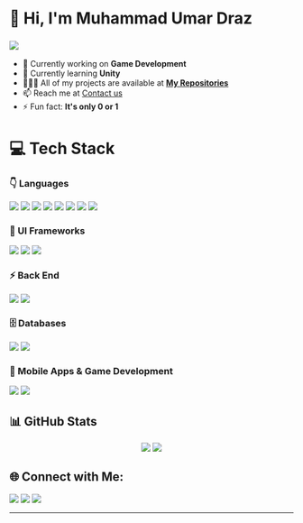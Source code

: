 <!-- =========================================================== -->
<!-- 👋 HEADER 👋 -->
<!-- =========================================================== -->
<div>
  
<h1>👋 Hi, I'm <strong>Muhammad Umar Draz</strong></h1>
<h3> 
    <img src="https://readme-typing-svg.herokuapp.com/?font=Righteous&size=25&duration=5000&vLeft=true&width=500&height=50&lines=Welcome+to+my+GitHub!;Explore+various+repos!;Web,+App,+Game+and+More">
</h3>
</div>

<!-- =========================================================== -->
<!-- 👇 INFO 👇 -->
<!-- =========================================================== -->
<ul>
  <li>🔭 Currently working on <strong>Game Development</strong></li>
  <li>🌱 Currently learning <strong>Unity</strong></li>
  <li>👩🏻‍💻 All of my projects are available at 
    <strong><a href="https://github.com/umardraz2004?tab=repositories">My Repositories</a></strong>
  </li>
  <li>📫 Reach me at <a href="https://mail.google.com/mail/?view=cm&fs=1&to=umardraz6965@gmail.com" target="_blank">Contact us</a></li>

  <li>⚡ Fun fact: <strong>It's only 0 or 1</strong></li>
</ul>

<!-- =========================================================== -->
<!-- 💻 TECH STACK 💻 -->
<!-- =========================================================== -->
<h1>💻 Tech Stack</h1>

<div>

<!-- 👇 Languages -->
<h3> 👇 Languages</h3>

<!-- C# -->
<img src="https://img.shields.io/badge/c%23-%23239120.svg?style=for-the-badge&logo=csharp&logoColor=white" />
<!-- C++ -->
<img src="https://img.shields.io/badge/c++-%2300599C.svg?style=for-the-badge&logo=c%2B%2B&logoColor=white" />
<!-- Dart -->
<img src="https://img.shields.io/badge/dart-%230175C2.svg?style=for-the-badge&logo=dart&logoColor=white" />
<!-- CSS3 -->
<img src="https://img.shields.io/badge/css3-%231572B6.svg?style=for-the-badge&logo=css3&logoColor=white" />
<!-- HTML5 -->
<img src="https://img.shields.io/badge/html5-%23E34F26.svg?style=for-the-badge&logo=html5&logoColor=white" />
<!-- Java -->
<img src="https://img.shields.io/badge/java-%23ED8B00.svg?style=for-the-badge&logo=openjdk&logoColor=white" />
<!-- JavaScript -->
<img src="https://img.shields.io/badge/javascript-%23323330.svg?style=for-the-badge&logo=javascript&logoColor=%23F7DF1E" />
<!-- TypeScript -->
<img src="https://img.shields.io/badge/typescript-%23007ACC.svg?style=for-the-badge&logo=typescript&logoColor=white" />

<!-- 🎨 UI Frameworks -->
<h3> 🎨 UI Frameworks</h3>

<!-- Bootstrap -->
<img src="https://img.shields.io/badge/bootstrap-%238511FA.svg?style=for-the-badge&logo=bootstrap&logoColor=white" />
<!-- TailwindCSS -->
<img src="https://img.shields.io/badge/tailwindcss-%2338B2AC.svg?style=for-the-badge&logo=tailwind-css&logoColor=white" />
<!-- React -->
<img src="https://img.shields.io/badge/react-%2320232a.svg?style=for-the-badge&logo=react&logoColor=%2361DAFB" />

<!-- ⚡️ Back End -->
<h3> ⚡️ Back End</h3>

<!-- NodeJS -->
<img src="https://img.shields.io/badge/node.js-6DA55F?style=for-the-badge&logo=node.js&logoColor=white" />
<!-- Express.js -->
<img src="https://img.shields.io/badge/express.js-%23404d59.svg?style=for-the-badge&logo=express&logoColor=%2361DAFB" />

<!-- 🗄️ Databases -->
<h3> 🗄️ Databases</h3>

<!-- MySQL -->
<img src="https://img.shields.io/badge/mysql-4479A1.svg?style=for-the-badge&logo=mysql&logoColor=white" />
<!-- Oracle -->
<img src="https://img.shields.io/badge/Oracle-F80000?style=for-the-badge&logo=oracle&logoColor=white" />

<!-- 📱 Mobile Apps & Game Development -->
<h3> 📱 Mobile Apps & Game Development</h3>

<!-- Flutter -->
<img src="https://img.shields.io/badge/flutter-%2302569B.svg?style=for-the-badge&logo=flutter&logoColor=white" />
<!-- Unity -->
<img src="https://img.shields.io/badge/unity-%23000000.svg?style=for-the-badge&logo=unity&logoColor=white" />

</div>
<!-- =========================================================== -->
<!-- 📈 STATS 📈 --> 
<!-- =========================================================== -->
<h2> 📊 GitHub Stats </h2>
<div align="center">

<img src="https://streak-stats.demolab.com?user=umardraz2004&theme=tokyonight&hide_border=false" />

<img src="https://github-readme-stats.vercel.app/api/top-langs/?username=umardraz2004&layout=compact&theme=tokyonight" />

</div>

<!-- =========================================================== -->
<!-- 🌐 CONNECT WITH ME 🌐 -->
<!-- =========================================================== -->
<h2>🌐 Connect with Me:</h2>

<div>
<!-- 👇 LinkedIn Badge -->
<img src="https://img.shields.io/badge/-LinkedIn-0077B5?style=for-the-badge&logo=linkedin&logoColor=white" />

<!-- 📧 Email Badge -->
<img src="https://img.shields.io/badge/-Email-D14836?style=for-the-badge&logo=gmail&logoColor=white" />

<!-- 🌐 Portfolio Badge -->
<img src="https://img.shields.io/badge/-Portfolio-000000?style=for-the-badge&logo=vercel&logoColor=white" />
</div>

<hr>
